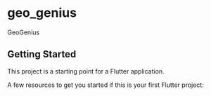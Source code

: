# geo_genius

GeoGenius

## Getting Started

This project is a starting point for a Flutter application.

A few resources to get you started if this is your first Flutter project:
